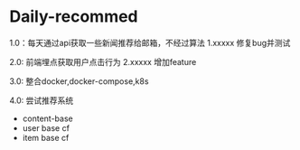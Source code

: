 # Daily-recommed
1.0：每天通过api获取一些新闻推荐给邮箱，不经过算法
1.xxxxx 修复bug并测试

2.0: 前端埋点获取用户点击行为
2.xxxxx 增加feature

3.0: 整合docker,docker-compose,k8s

4.0: 尝试推荐系统
- content-base
- user base cf
- item base cf
